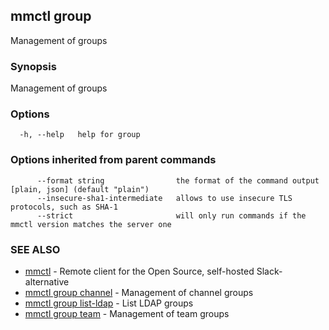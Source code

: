 ## mmctl group

Management of groups

### Synopsis

Management of groups

### Options

```
  -h, --help   help for group
```

### Options inherited from parent commands

```
      --format string                the format of the command output [plain, json] (default "plain")
      --insecure-sha1-intermediate   allows to use insecure TLS protocols, such as SHA-1
      --strict                       will only run commands if the mmctl version matches the server one
```

### SEE ALSO

* [mmctl](mmctl.md)	 - Remote client for the Open Source, self-hosted Slack-alternative
* [mmctl group channel](mmctl_group_channel.md)	 - Management of channel groups
* [mmctl group list-ldap](mmctl_group_list-ldap.md)	 - List LDAP groups
* [mmctl group team](mmctl_group_team.md)	 - Management of team groups

